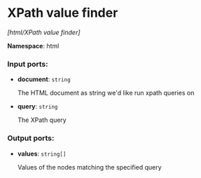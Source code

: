 # XPath value finder

_[html/XPath value finder]_

__Namespace__: html

### Input ports:

* __document__: ` string `

    The HTML document as string we'd like run xpath queries on


* __query__: ` string `

    The XPath query

### Output ports:

* __values__: ` string[] `

    Values of the nodes matching the specified query

